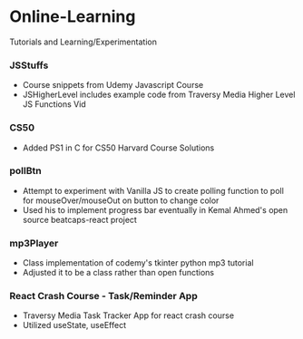 # Online-Learning
Tutorials and Learning/Experimentation

### JSStuffs
  - Course snippets from Udemy Javascript Course
  - JSHigherLevel includes example code from Traversy Media Higher Level JS Functions Vid
  
### CS50
  - Added PS1 in C for CS50 Harvard Course Solutions

### pollBtn
  - Attempt to experiment with Vanilla JS to create polling function to poll for mouseOver/mouseOut on button to change color
  - Used his to implement progress bar eventually in Kemal Ahmed's open source beatcaps-react project 

### mp3Player
  - Class implementation of codemy's tkinter python mp3 tutorial
  - Adjusted it to be a class rather than open functions

### React Crash Course - Task/Reminder App
  - Traversy Media Task Tracker App for react crash course
  - Utilized useState, useEffect 
